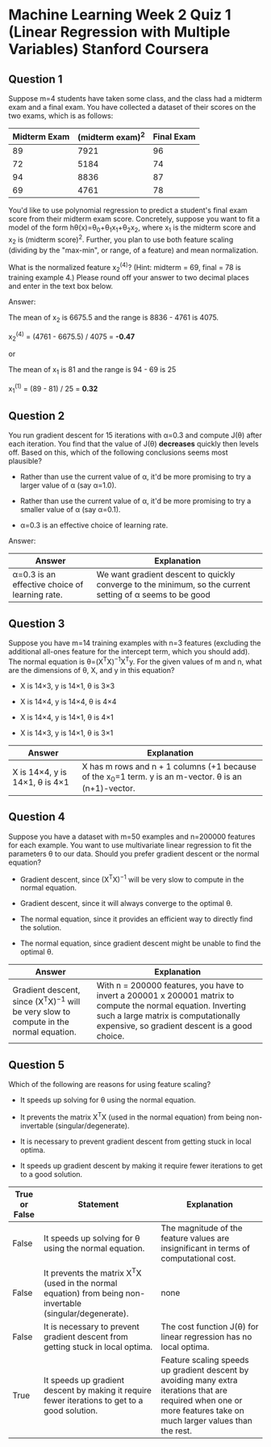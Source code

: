 # Machine Learning Week 2 Quiz 1 (Linear Regression with Multiple Variables) Stanford Coursera

Question 1
----------
Suppose m=4 students have taken some class, and the class had a midterm exam and a final exam. You have collected a dataset of their scores on the two exams, which is as follows:

Midterm Exam | (midterm exam)<sup>2</sup> | Final Exam 
--- | --- | ---
89 | 7921 | 96
72 | 5184 | 74
94 | 8836 | 87
69 | 4761 | 78

You'd like to use polynomial regression to predict a student's final exam score from their midterm exam score. 
Concretely, suppose you want to fit a model of the form hθ(x)=θ<sub>0</sub>+θ<sub>1</sub>x<sub>1</sub>+θ<sub>2</sub>x<sub>2</sub>, 
where x<sub>1</sub> is the midterm score and x<sub>2</sub> is (midterm score)<sup>2</sup>. 
Further, you plan to use both feature scaling (dividing by the "max-min", or range, of a feature) and mean normalization.

What is the normalized feature x<sub>2</sub><sup>(4)</sup>? (Hint: midterm = 69, final = 78 is training example 4.) 
Please round off your answer to two decimal places and enter in the text box below.

Answer: </br>

The mean of x<sub>2</sub> is 6675.5 and the range is 8836 - 4761 is 4075. </br>

x<sub>2</sub><sup>(4)</sup> = (4761 - 6675.5) / 4075 = <b>-0.47</b>

or </br>

The mean of x<sub>1</sub> is 81 and the range is 94 - 69 is 25 </br>

x<sub>1</sub><sup>(1)</sup> = (89 - 81) / 25 = <b>0.32</b>


Question 2
----------
You run gradient descent for 15 iterations
with α=0.3 and compute
J(θ) after each iteration. You find that the
value of J(θ) <b>decreases</b> quickly then levels
off. Based on this, which of the following conclusions seems
most plausible?

* Rather than use the current value of α, it'd be more promising to try a larger value of α (say α=1.0).

* Rather than use the current value of α, it'd be more promising to try a smaller value of α (say α=0.1).

* α=0.3 is an effective choice of learning rate.

Answer: </br>

Answer | Explanation
--- | ---
α=0.3 is an effective choice of learning rate. | We want gradient descent to quickly converge to the minimum, so the current setting of α seems to be good

Question 3
----------
Suppose you have m=14 training examples with n=3 features (excluding the additional all-ones feature for the intercept term, which you should add). 
The normal equation is θ=(X<sup>T</sup>X)<sup>−1</sup>X<sup>T</sup>y. 
For the given values of m and n, what are the dimensions of θ, X, and y in this equation?

* X is 14×3, y is 14×1, θ is 3×3

* X is 14×4, y is 14×4, θ is 4×4

* X is 14×4, y is 14×1, θ is 4×1

* X is 14×3, y is 14×1, θ is 3×1

Answer | Explanation
--- | ---
X is 14×4, y is 14×1, θ is 4×1 | X has m rows and n + 1 columns (+1 because of the x<sub>0</sub>=1 term. y is an m-vector. θ is an (n+1)-vector.

Question 4
----------
Suppose you have a dataset with m=50 examples and n=200000 features for each example. You want to use multivariate linear regression to fit the parameters θ to our data. Should you prefer gradient descent or the normal equation?

* Gradient descent, since (X<sup>T</sup>X)<sup>−1</sup> will be very slow to compute in the normal equation.

* Gradient descent, since it will always converge to the optimal θ.

* The normal equation, since it provides an efficient way to directly find the solution.

* The normal equation, since gradient descent might be unable to find the optimal θ.

Answer | Explanation
--- | ---
Gradient descent, since (X<sup>T</sup>X)<sup>−1</sup> will be very slow to compute in the normal equation. | With n = 200000 features, you have to invert a 200001 x 200001 matrix to compute the normal equation. Inverting such a large matrix is computationally expensive, so gradient descent is a good choice. 

Question 5
----------
Which of the following are reasons for using feature scaling?

* It speeds up solving for θ using the normal equation.

* It prevents the matrix X<sup>T</sup>X (used in the normal equation) from being non-invertable (singular/degenerate).

* It is necessary to prevent gradient descent from getting stuck in local optima.

* It speeds up gradient descent by making it require fewer iterations to get to a good solution.

True or False | Statement | Explanation 
--- | --- | ---
False | It speeds up solving for θ using the normal equation. | The magnitude of the feature values are insignificant in terms of computational cost. 
False | It prevents the matrix X<sup>T</sup>X (used in the normal equation) from being non-invertable (singular/degenerate). | none
False | It is necessary to prevent gradient descent from getting stuck in local optima. | The cost function J(θ) for linear regression has no local optima. 
True | It speeds up gradient descent by making it require fewer iterations to get to a good solution. | Feature scaling speeds up gradient descent by avoiding many extra iterations that are required when one or more features take on much larger values than the rest. 
